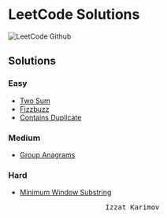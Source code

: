 # LeetCode Solutions

![LeetCode Github](https://github.com/izzatkarimov/LeetCode/assets/108251704/f232836e-77b2-4633-b6e6-e0356d8d7886)

## Solutions

### Easy
- [Two Sum](Easy/two_sum.py)
- [Fizzbuzz](Easy/fizzbuzz.py)
- [Contains Duplicate](Easy/contains_duplicate.py)
### Medium
- [Group Anagrams](https://leetcode.com/problems/minimum-window-substring/description/)
### Hard
- [Minimum Window Substring](https://leetcode.com/problems/minimum-window-substring/description/)

<div align="center">
<pre>
Izzat Karimov
</pre>
